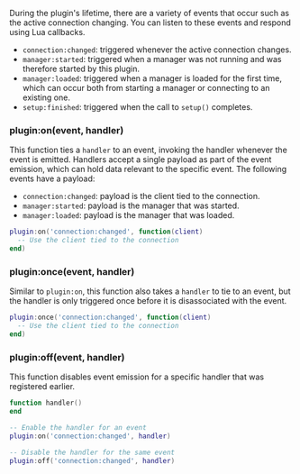 During the plugin's lifetime, there are a variety of events that occur such as
the active connection changing. You can listen to these events and respond
using Lua callbacks.

* `connection:changed`: triggered whenever the active connection changes.
* `manager:started`: triggered when a manager was not running and was therefore
  started by this plugin.
* `manager:loaded`: triggered when a manager is loaded for the first time,
  which can occur both from starting a manager or connecting to an existing
  one.
* `setup:finished`: triggered when the call to `setup()` completes.

### plugin:on(event, handler)

This function ties a `handler` to an event, invoking the handler whenever the
event is emitted. Handlers accept a single payload as part of the event
emission, which can hold data relevant to the specific event. The following
events have a payload:

* `connection:changed`: payload is the client tied to the connection.
* `manager:started`: payload is the manager that was started.
* `manager:loaded`: payload is the manager that was loaded.

```lua title="Example"
plugin:on('connection:changed', function(client)
  -- Use the client tied to the connection
end)
```

### plugin:once(event, handler)

Similar to `plugin:on`, this function also takes a `handler` to tie to an
event, but the handler is only triggered once before it is disassociated with
the event.

```lua title="Example"
plugin:once('connection:changed', function(client)
  -- Use the client tied to the connection
end)
```

### plugin:off(event, handler)

This function disables event emission for a specific handler that was
registered earlier.

```lua title="Example"
function handler()
end

-- Enable the handler for an event
plugin:on('connection:changed', handler)

-- Disable the handler for the same event
plugin:off('connection:changed', handler)
```
